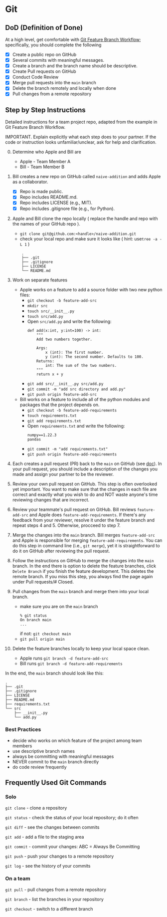# Git

## DoD (Definition of Done)
At a high level, get comfortable with [Git Feature Branch Workflow](https://www.atlassian.com/git/tutorials/comparing-workflows/feature-branch-workflow); specifically, you should complete the following
- [x] Create a public repo on GitHub
- [x] Several commits with meaningful messages.
- [x] Create a branch and the branch name should be descriptive.
- [x] Create Pull requests on GitHub
- [x] Conduct Code Review 
- [x] Merge pull requests into the `main` branch
- [x] Delete the branch remotely and locally when done
- [x] Pull changes from a remote repository

## Step by Step Instructions
Detailed instructions for a team project repo, adapted from the example in Git Feature Branch Workflow. 

IMPORTANT. Explain explicitly what each step does to your partner. If the code or instruction looks unfamiliar/unclear, ask for help and clarification.

0. Determine who Apple and Bill are
    - Apple - Team Member A
    - Bill - Team Member B

1. Bill creates a new repo on GitHub called `naive-addition` and adds Apple as a collaborator.
    - [x] Repo is made public.
    - [x] Repo includes README.md.
    - [x] Repo includes LICENSE (e.g., MIT).
    - [x] Repo includes .gitignore file (e.g., for Python).

2. Apple and Bill clone the repo locally ( replace the handle and repo with the names of your GitHub repo ).
    - `git clone git@github.com:<handle>/naive-addition.git`
    - check your local repo and make sure it looks like ( hint: use`tree -a -L 1` )
    ```
        .
        ├── .git
        ├── .gitignore
        ├── LICENSE
        └── README.md
    ```

3. Work on separate features
    - Apple works on a feature to add a source folder with two new python files:
        - `git checkout -b feature-add-src`
        - `mkdir src`
        - `touch src/__init__.py`
        - `touch src/add.py`
        - Open `src/add.py` and write the following:
            ```
            def add(x:int, y:int=100) -> int:
                """
                Add two numbers together.

                Args:
                    x (int): The first number.
                    y (int): The second number. Defaults to 100.
                Returns:
                    int: The sum of the two numbers.
                """
                return x + y
            ```
        - `git add src/__init__.py src/add.py`
        - `git commit -m "add src directory and add.py"`
        - `git push origin feature-add-src`
    - Bill works on a feature to include all of the python modules and packages that the project depends on.
        - `git checkout -b feature-add-requirements`
        - `touch requirements.txt`
        - `git add requirements.txt`
        - Open `requirements.txt` and write the following:
            ```
            numpy==1.22.3
            pandas
            ```
        - `git commit -m "add requirements.txt"`
        - `git push origin feature-add-requirements`
4. Each creates a pull request (PR) back to the `main` on GitHub (see [doc](https://docs.github.com/en/pull-requests/collaborating-with-pull-requests/proposing-changes-to-your-work-with-pull-requests/creating-a-pull-request)). In your pull request, you should include a description of the changes you made and assign your partner to be the reviewer.
5. Review your own pull request on GitHub. This step is often overlooked yet important. You want to make sure that the changes in each file are correct and exactly what you wish to do and NOT waste anyone's time reviewing changes that are incorrect.
6. Review your teammate's pull request on GitHub. Bill reviews `feature-add-src` and Apple does `feature-add-requirements`. If there's any feedback from your reviewer, resolve it under the feature branch and repeat steps 4 and 5. Otherwise, procceed to step 7.
7. Merge the changes into the `main` branch. Bill merges `feature-add-src` and Apple is responsible for merging `feature-add-requirements`. You can do this step in command line (i.e., `git merge`), yet it is straightforward to do it on GitHub after reviewing the pull request.
8. Follow the instructions on GitHub to merge the changes into the `main` branch. In the end there is option to delete the feature branches, click `Delete Branch` if you finish the feature development. This deletes the remote branch. If you miss this step, you always find the page again under Pull requests/# Closed. 
9. Pull changes from the `main` branch and merge them into your local branch.
    - make sure you are on the `main` branch
        ```
        % git status
        On branch main
        ...
        ```
        if not: `git checkout main`
    - `git pull origin main`
10. Delete the feature branches locally to keep your local space clean. 
    - Apple runs `git branch -d feature-add-src`
    - Bill runs `git branch -d feature-add-requirements`


In the end, the `main` branch should look like this:
```
.
├── .git
├── .gitignore
├── LICENSE
├── README.md
├── requirements.txt
└── src
    ├── __init__.py
    └── add.py
```

### Best Practices
- decide who works on which feature of the project among team members
- use descriptive branch names
- always be committing with meaningful messages
- NEVER commit to the `main` branch directly
- do code review frequently

## Frequently Used Git Commands
### Solo
`git clone` - clone a repository

`git status` - check the status of your local repository; do it often

`git diff` - see the changes between commits

`git add` - add a file to the staging area

`git commit` - commit your changes: ABC = Always Be Committing

`git push` - push your changes to a remote repository

`git log` - see the history of your commits

### On a team
`git pull` - pull changes from a remote repository

`git branch` - list the branches in your repository

`git checkout` - switch to a different branch
